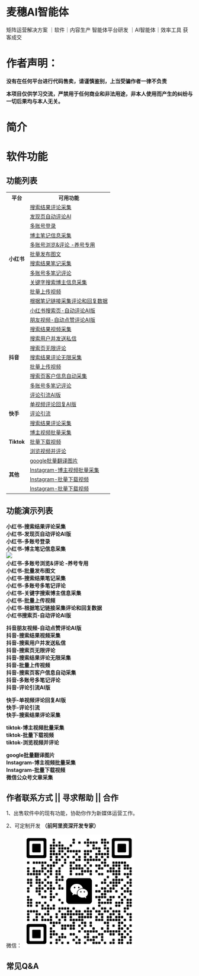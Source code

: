 # 麦穗AI智能体
矩阵运营解决方案 ｜软件｜内容生产 智能体平台研发 ｜AI智能体｜效率工具 获客成交



# 作者声明： 
**没有在任何平台进行代码售卖，请谨慎鉴别，上当受骗作者一律不负责**

**本项目仅供学习交流，严禁用于任何商业和非法用途，非本人使用而产生的纠纷与一切后果均与本人无关。**

# 简介





# 软件功能

## 功能列表
<table>
  <tr>
    <th>平台</th>
    <th>可用功能</th>
  </tr>
  <tr>
    <td rowspan="12"><strong>小红书</strong></td>
    <td><a href="#xhs01">搜索结果评论采集</a></td>
  </tr>
  <tr>
    <td><a href="#xhs02">发现页自动评论AI</a></td>
  </tr>
  <tr>
    <td><a href="#xhs03">多账号登录</a></td>
  </tr>
  <tr>
    <td><a href="#xhs04">博主笔记信息采集</a></td>
  </tr>
  <tr>
    <td><a href="#xhs05">多账号浏览&评论 -养号专用</a></td>
  </tr>
  <tr>
    <td><a href="#xhs06">批量发布图文</a></td>
  </tr>
  <tr>
    <td><a href="#xhs07">搜索结果笔记采集</a></td>
  </tr>
  <tr>
    <td><a href="#xhs08">多账号多笔记评论</a></td>
  </tr>
  <tr>
    <td><a href="#xhs09">关键字搜索博主信息采集</a></td>
  </tr>
  <tr>
    <td><a href="#xhs10">批量上传视频</a></td>
  </tr>
  <tr>
    <td><a href="#xhs11">根据笔记链接采集评论和回复数据</a></td>
  </tr>
  <tr>
    <td><a href="#xhs12">小红书搜索页-自动评论AI版</a></td>
  </tr>
  <tr>
    <td rowspan="9"><strong>抖音</strong></td>
    <td><a href="#dy01">朋友视频-自动点赞评论AI版</a></td>
  </tr>
  <tr>
    <td><a href="#dy02">搜索结果视频采集</a></td>
  </tr>
  <tr>
    <td><a href="#dy03">搜索用户并发送私信</a></td>
  </tr>
  <tr>
    <td><a href="#dy04">搜索页无限评论</a></td>
  </tr>
  <tr>
    <td><a href="#dy05">搜索结果评论无限采集</a></td>
  </tr>
  <tr>
    <td><a href="#dy06">批量上传视频</a></td>
  </tr>
  <tr>
    <td><a href="#dy07">搜索页客户信息自动采集</a></td>
  </tr>
  <tr>
    <td><a href="#dy08">多账号多笔记评论</a></td>
  </tr>
  <tr>
    <td><a href="#dy09">评论引流AI版</a></td>
  </tr>

  <tr>
    <td rowspan="3"><strong>快手</strong></td>
    <td><a href="#ks01">单视频评论回复AI版</a></td>
  </tr>
  <tr>
    <td><a href="#ks02">评论引流</a></td>
  </tr>
  <tr>
    <td><a href="#ks03">搜索结果评论采集</a></td>
  </tr>

  <tr>
    <td rowspan="3"><strong>Tiktok</strong></td>
    <td><a href="#tt01">博主视频批量采集</a></td>
  </tr>
  <tr>
    <td><a href="#tt02">批量下载视频</a></td>
  </tr>
  <tr>
    <td><a href="#tt03">浏览视频并评论</a></td>
  </tr>

  <tr>
    <td rowspan="4"><strong>其他</strong></td>
    <td><a href="#qt01">google批量翻译图片</a></td>
  </tr>
  <tr>
    <td><a href="#qt02">Instagram-博主视频批量采集</a></td>
  </tr>
  <tr>
    <td><a href="#qt03">Instagram-批量下载视频</a></td>
  </tr>
  <tr>
    <td><a href="#qt04">Instagram-批量下载视频</a></td>
  </tr>
</table>




## 功能演示列表



**<div id="xhs01"  style="font-weight: bold;">小红书-搜索结果评论采集</div>**
**<div id="xhs02"  style="font-weight: bold;">小红书-发现页自动评论AI版</div>**
**<div id="xhs03"  style="font-weight: bold;">小红书-多账号登录</div>**
**<div id="xhs04"  style="font-weight: bold;">小红书-博主笔记信息采集</div>**
<img src="demo_gif/小红书笔记采集.gif"/>
**<div id="xhs05"  style="font-weight: bold;">小红书-多账号浏览&评论 -养号专用</div>**
**<div id="xhs06"  style="font-weight: bold;">小红书-批量发布图文</div>**
**<div id="xhs07"  style="font-weight: bold;">小红书-搜索结果笔记采集</div>**
**<div id="xhs08"  style="font-weight: bold;">小红书-多账号多笔记评论</div>**
**<div id="xhs09"  style="font-weight: bold;">小红书-关键字搜索博主信息采集</div>**
**<div id="xhs10"  style="font-weight: bold;">小红书-批量上传视频</div>**
**<div id="xhs11"  style="font-weight: bold;">小红书-根据笔记链接采集评论和回复数据</div>**
**<div id="xhs12"  style="font-weight: bold;">小红书搜索页-自动评论AI版</div>**





**<div id="dy01"  style="font-weight: bold;">抖音朋友视频-自动点赞评论AI版</div>**
**<div id="dy02"  style="font-weight: bold;">抖音-搜索结果视频采集</div>**
**<div id="dy03"  style="font-weight: bold;">抖音-搜索用户并发送私信</div>**
**<div id="dy04"  style="font-weight: bold;">抖音-搜索页无限评论</div>**
**<div id="dy05"  style="font-weight: bold;">抖音-搜索结果评论无限采集</div>**
**<div id="dy06"  style="font-weight: bold;">抖音-批量上传视频</div>**
**<div id="dy07"  style="font-weight: bold;">抖音-搜索页客户信息自动采集</div>**
**<div id="dy08"  style="font-weight: bold;">抖音-多账号多笔记评论</div>**
**<div id="dy09"  style="font-weight: bold;">抖音-评论引流AI版</div>**



**<div id="ks01"  style="font-weight: bold;">快手-单视频评论回复AI版</div>**
**<div id="ks02"  style="font-weight: bold;">快手-评论引流</div>**
**<div id="ks03"  style="font-weight: bold;">快手-搜索结果评论采集</div>**





**<div id="tt01"  style="font-weight: bold;">tiktok-博主视频批量采集</div>**
**<div id="tt02"  style="font-weight: bold;">tiktok-批量下载视频</div>**
**<div id="tt03"  style="font-weight: bold;">tiktok-浏览视频并评论</div>**

**<div id="qt01"  style="font-weight: bold;">google批量翻译图片</div>**
**<div id="qt02"  style="font-weight: bold;">Instagram-博主视频批量采集</div>**
**<div id="qt03"  style="font-weight: bold;">Instagram-批量下载视频</div>**
**<div id="qt04"  style="font-weight: bold;">微信公众号文章采集</div>**







## 作者联系方式 || 寻求帮助 || 合作

1、出售软件中的现有功能，协助你作为新媒体运营工作。

2、可定制开发  **（前阿里资深开发专家）**

微信：
<img src="微信.png" width="300">





## 常见Q&A
